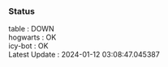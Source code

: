### Status


table : DOWN  
hogwarts : OK  
icy-bot : OK  
Latest Update : 2024-01-12 03:08:47.045387
